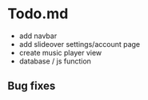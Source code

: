 Todo.md
======
+ add navbar
+ add slideover settings/account page
+ create music player view
+ database / js function

Bug fixes
------
